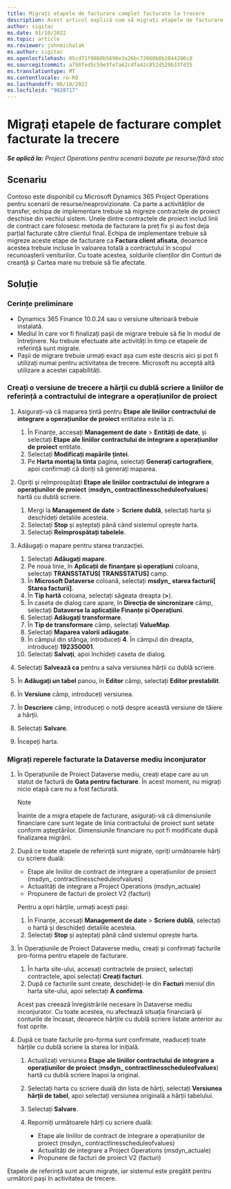 ```yaml
---
title: Migrați etapele de facturare complet facturate la trecere
description: Acest articol explică cum să migrați etapele de facturare cu preț fix care au fost facturate clientului pentru contractele de proiect deschise înainte de data lansării.
author: sigitac
ms.date: 01/10/2022
ms.topic: article
ms.reviewer: johnmichalak
ms.author: sigitac
ms.openlocfilehash: 05cd71f9860b5698e3a26bc72660b0b2044206c8
ms.sourcegitcommit: a798fed5c59e3fefa62cdfa42c852d529b33fd35
ms.translationtype: MT
ms.contentlocale: ro-RO
ms.lasthandoff: 06/18/2022
ms.locfileid: "9028717"
---
```

# <a name="migrate-fully-invoiced-billing-milestones-at-cutover"></a>Migrați etapele de facturare complet facturate la trecere

_**Se aplică la:** Project Operations pentru scenarii bazate pe resurse/fără stoc_

## <a name="scenario"></a>Scenariu

Contoso este disponibil cu Microsoft Dynamics 365 Project Operations pentru scenarii de resurse/neaprovizionate. Ca parte a activităților de transfer, echipa de implementare trebuie să migreze contractele de proiect deschise din vechiul sistem. Unele dintre contractele de proiect includ linii de contract care folosesc metoda de facturare la preț fix și au fost deja parțial facturate către clientul final. Echipa de implementare trebuie să migreze aceste etape de facturare ca **Factura client afisata**, deoarece acestea trebuie incluse în valoarea totală a contractului în scopul recunoașterii veniturilor. Cu toate acestea, soldurile clienților din Conturi de creanță și Cartea mare nu trebuie să fie afectate.

## <a name="solution"></a>Soluție

### <a name="prerequisites"></a>Cerințe preliminare

- Dynamics 365 Finance 10.0.24 sau o versiune ulterioară trebuie instalată.
- Mediul în care vor fi finalizați pașii de migrare trebuie să fie în modul de întreținere. Nu trebuie efectuate alte activități în timp ce etapele de referință sunt migrate.
- Pașii de migrare trebuie urmați exact așa cum este descris aici și pot fi utilizați numai pentru activitatea de trecere. Microsoft nu acceptă altă utilizare a acestei capabilități.

### <a name="create-a-cutover-version-of-the-project-operations-integration-contract-line-milestones-dual-write-map"></a>Creați o versiune de trecere a hărții cu dublă scriere a liniilor de referință a contractului de integrare a operațiunilor de proiect 

1. Asigurați-vă că maparea țintă pentru **Etape ale liniilor contractului de integrare a operațiunilor de proiect** entitatea este la zi. 

    1. În Finanțe, accesați **Management de date** \> **Entități de date**, și selectați **Etape ale liniilor contractului de integrare a operațiunilor de proiect** entitate. 
    2. Selectați **Modificați mapările țintei**. 
    3. Pe **Harta montaj la tinta** pagina, selectați **Generați cartografiere**, apoi confirmați că doriți să generați maparea.

2. Opriți și reîmprospătați **Etape ale liniilor contractului de integrare a operațiunilor de proiect** (**msdyn\_ contractlinesscheduleofvalues**) hartă cu dublă scriere. 

    1. Mergi la **Management de date** \> **Scriere dublă**, selectați harta și deschideți detaliile acesteia. 
    2. Selectați **Stop** și așteptați până când sistemul oprește harta. 
    3. Selectați **Reîmprospătați tabelele**.

3. Adăugați o mapare pentru starea tranzacției.

    1. Selectați **Adăugați mapare**.
    2. Pe noua linie, în **Aplicații de finanțare și operațiuni** coloana, selectați **TRANSSTATUS\[ TRANSSTATUS\]** camp.
    3. În **Microsoft Dataverse** coloană, selectați **msdyn\_ starea facturii\[ Starea facturii\]**.
    4. În **Tip hartă** coloana, selectați săgeata dreapta (**\>**).
    5. În caseta de dialog care apare, în **Direcția de sincronizare** câmp, selectați **Dataverse la aplicațiile Finanțe și Operațiuni**.
    6. Selectați **Adăugați transformare**.
    7. În **Tip de transformare** câmp, selectați **ValueMap**.
    8. Selectați **Maparea valorii adăugate**.
    9. În câmpul din stânga, introduceți **4**. În câmpul din dreapta, introduceți **192350001**. 
    10. Selectați **Salvați**, apoi închideți caseta de dialog.

4. Selectați **Salvează ca** pentru a salva versiunea hărții cu dublă scriere. 
5. În **Adăugați un tabel** panou, în **Editor** câmp, selectați **Editor prestabilit**.
6. În **Versiune** câmp, introduceți versiunea.
7. În **Descriere** câmp, introduceți o notă despre această versiune de tăiere a hărții. 
8. Selectați **Salvare**.
9. Începeți harta.

### <a name="migrate-invoiced-milestones-to-the-dataverse-environment"></a>Migrați reperele facturate la Dataverse mediu inconjurator

1. În Operațiunile de Proiect Dataverse mediu, creați etape care au un statut de factură de **Gata pentru facturare**. În acest moment, nu migrați nicio etapă care nu a fost facturată.

    > [!NOTE]
    > Înainte de a migra etapele de facturare, asigurați-vă că dimensiunile financiare care sunt legate de linia contractului de proiect sunt setate conform așteptărilor. Dimensiunile financiare nu pot fi modificate după finalizarea migrării.

2. După ce toate etapele de referință sunt migrate, opriți următoarele hărți cu scriere duală:

    - Etape ale liniilor de contract de integrare a operațiunilor de proiect (msdyn\_ contractlinesscheduleofvalues)
    - Actualități de integrare a Project Operations (msdyn\_actuale)
    - Propunere de facturi de proiect V2 (facturi)

    Pentru a opri hărțile, urmați acești pași:

    1. În Finanțe, accesați **Management de date** \> **Scriere dublă**, selectați o hartă și deschideți detaliile acesteia.
    2. Selectați **Stop** și așteptați până când sistemul oprește harta.

3. În Operațiunile de Proiect Dataverse mediu, creați și confirmați facturile pro-forma pentru etapele de facturare. 

    1. În harta site-ului, accesați contractele de proiect, selectați contractele, apoi selectați **Creați facturi**.
    2. După ce facturile sunt create, deschideți-le din **Facturi** meniul din harta site-ului, apoi selectați **A confirma**.

    Acest pas creează înregistrările necesare în Dataverse mediu inconjurator. Cu toate acestea, nu afectează situația financiară și conturile de încasat, deoarece hărțile cu dublă scriere listate anterior au fost oprite.

4. După ce toate facturile pro-forma sunt confirmate, readuceți toate hărțile cu dublă scriere la starea lor inițială.

    1. Actualizați versiunea **Etape ale liniilor contractului de integrare a operațiunilor de proiect** (**msdyn\_ contractlinesscheduleofvalues**) hartă cu dublă scriere înapoi la original. 
    2. Selectați harta cu scriere duală din lista de hărți, selectați **Versiunea hărții de tabel**, apoi selectați versiunea originală a hărții tabelului.
    3. Selectați **Salvare**.
    4. Reporniți următoarele hărți cu scriere duală:

        - Etape ale liniilor de contract de integrare a operațiunilor de proiect (msdyn\_ contractlinesscheduleofvalues)
        - Actualități de integrare a Project Operations (msdyn\_actuale)
        - Propunere de facturi de proiect V2 (facturi)

Etapele de referință sunt acum migrate, iar sistemul este pregătit pentru următorii pași în activitatea de trecere.
